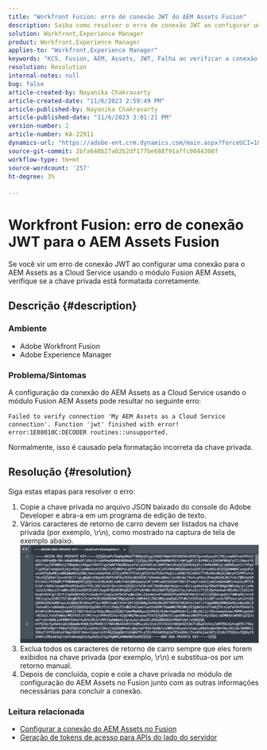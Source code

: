 ```yaml
---
title: "Workfront Fusion: erro de conexão JWT do AEM Assets Fusion"
description: Saiba como resolver o erro de conexão JWT ao configurar uma conexão usando o AEM Assets Fusion. Formate corretamente a chave privada.
solution: Workfront,Experience Manager
product: Workfront,Experience Manager
applies-to: "Workfront,Experience Manager"
keywords: "KCS, Fusion, AEM, Assets, JWT, Falha ao verificar a conexão "
resolution: Resolution
internal-notes: null
bug: false
article-created-by: Nayanika Chakravarty
article-created-date: "11/6/2023 2:59:49 PM"
article-published-by: Nayanika Chakravarty
article-published-date: "11/6/2023 3:01:21 PM"
version-number: 2
article-number: KA-22911
dynamics-url: "https://adobe-ent.crm.dynamics.com/main.aspx?forceUCI=1&pagetype=entityrecord&etn=knowledgearticle&id=b9511e1f-b57c-ee11-8179-6045bd006295"
source-git-commit: 2bfa640b27a02b2df177be688f91affc0044308f
workflow-type: tm+mt
source-wordcount: '257'
ht-degree: 3%

---
```


# Workfront Fusion: erro de conexão JWT para o AEM Assets Fusion


Se você vir um erro de conexão JWT ao configurar uma conexão para o AEM Assets as a Cloud Service usando o módulo Fusion AEM Assets, verifique se a chave privada está formatada corretamente.

## Descrição {#description}


### Ambiente

- Adobe Workfront Fusion
- Adobe Experience Manager


### Problema/Sintomas

A configuração da conexão do AEM Assets as a Cloud Service usando o módulo Fusion AEM Assets pode resultar no seguinte erro:


```
Failed to verify connection 'My AEM Assets as a Cloud Service connection'. Function 'jwt' finished with error! error:1E08010C:DECODER routines::unsupported.
```


Normalmente, isso é causado pela formatação incorreta da chave privada.


## Resolução {#resolution}


Siga estas etapas para resolver o erro:

1. Copie a chave privada no arquivo JSON baixado do console do Adobe Developer e abra-a em um programa de edição de texto.
2. Vários caracteres de retorno de carro devem ser listados na chave privada (por exemplo, \r\n), como mostrado na captura de tela de exemplo abaixo.     ![](assets/3dbe4410-3d5e-ee11-be6f-6045bd006d92.png)
3. Exclua todos os caracteres de retorno de carro sempre que eles forem exibidos na chave privada (por exemplo, \r\n) e substitua-os por um retorno manual.
4. Depois de concluída, copie e cole a chave privada no módulo de configuração do AEM Assets no Fusion junto com as outras informações necessárias para concluir a conexão.


### Leitura relacionada

- [Configurar a conexão do AEM Assets no Fusion](https://experienceleague.adobe.com/docs/workfront/using/adobe-workfront-fusion/fusion-apps-and-modules/aem-assets-modules.html?lang=en)
- [Geração de tokens de acesso para APIs do lado do servidor](https://experienceleague.adobe.com/docs/experience-manager-cloud-service/content/implementing/developing/generating-access-tokens-for-server-side-apis.html?lang=en#the-server-to-server-flow)

